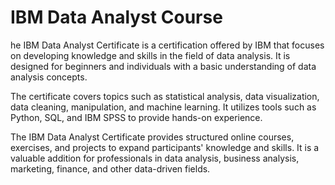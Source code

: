 # IBM Data Analyst Course

he IBM Data Analyst Certificate is a certification offered by IBM that focuses on developing knowledge and skills in the field of data analysis. It is designed for beginners and individuals with a basic understanding of data analysis concepts.

The certificate covers topics such as statistical analysis, data visualization, data cleaning, manipulation, and machine learning. It utilizes tools such as Python, SQL, and IBM SPSS to provide hands-on experience.

The IBM Data Analyst Certificate provides structured online courses, exercises, and projects to expand participants' knowledge and skills. It is a valuable addition for professionals in data analysis, business analysis, marketing, finance, and other data-driven fields.
